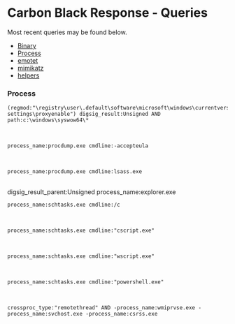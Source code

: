# Carbon Black Response - Queries

Most recent queries may be found below.

* [Binary](binary.md)
* [Process](process.md)
* [emotet](emotet.md)
* [mimikatz](mimikatz.md)
* [helpers](helpers.md)


### Process

    (regmod:"\registry\user\.default\software\microsoft\windows\currentversion\internet settings\proxyenable") digsig_result:Unsigned AND path:c:\windows\syswow64\*

<br>

    process_name:procdump.exe cmdline:-accepteula

<br>

    process_name:procdump.exe cmdline:lsass.exe

<br>
    digsig_result_parent:Unsigned process_name:explorer.exe

<br>

    process_name:schtasks.exe cmdline:/c

<br>

    process_name:schtasks.exe cmdline:"cscript.exe"

<br>

    process_name:schtasks.exe cmdline:"wscript.exe"

<br>

    process_name:schtasks.exe cmdline:"powershell.exe"



<br>

    crossproc_type:"remotethread" AND -process_name:wmiprvse.exe -process_name:svchost.exe -process_name:csrss.exe

    
